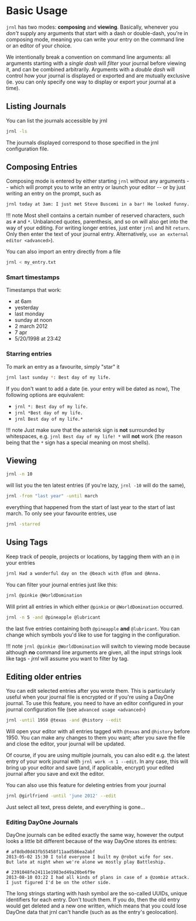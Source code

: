 # Basic Usage

`jrnl` has two modes: **composing** and **viewing**. Basically, whenever
you *don't* supply any arguments that start
with a dash or double-dash, you're in composing mode, meaning you can
write your entry on the command line or an editor of your choice.

We intentionally break a convention on command line arguments: all
arguments starting with a *single dash*
will *filter* your journal before viewing
it, and can be combined arbitrarily. Arguments with a
*double dash* will control how your journal
is displayed or exported and are mutually exclusive (ie. you can only
specify one way to display or export your journal at a time).

## Listing Journals

You can list the journals accessible by jrnl

``` sh
jrnl -ls
```

The journals displayed correspond to those specified in the jrnl
configuration file.

## Composing Entries

Composing mode is entered by either starting `jrnl` without any
arguments -- which will prompt you to write an entry or launch your
editor -- or by just writing an entry on the prompt, such as

``` sh
jrnl today at 3am: I just met Steve Buscemi in a bar! He looked funny.
```

!!! note
    Most shell contains a certain number of reserved characters, such as `#`
    and `*`. Unbalanced quotes, parenthesis, and so on will also get into
    the way of your editing. For writing longer entries, just enter `jrnl`
    and hit `return`. Only then enter the text of your journal entry.
    Alternatively, `use an external editor <advanced>`).

You can also import an entry directly from a file

``` sh
jrnl < my_entry.txt
```

### Smart timestamps

Timestamps that work:

  - at 6am
  - yesterday
  - last monday
  - sunday at noon
  - 2 march 2012
  - 7 apr
  - 5/20/1998 at 23:42

### Starring entries

To mark an entry as a favourite, simply "star" it

``` sh
jrnl last sunday *: Best day of my life.
```

If you don't want to add a date (ie. your entry will be dated as now),
The following options are equivalent:

  - `jrnl *: Best day of my life.`
  - `jrnl *Best day of my life.`
  - `jrnl Best day of my life.*`

!!! note
   Just make sure that the asterisk sign is **not** surrounded by
   whitespaces, e.g. `jrnl Best day of my life! *` will **not** work (the
   reason being that the `*` sign has a special meaning on most shells).

## Viewing

``` sh
jrnl -n 10
```

will list you the ten latest entries (if you're lazy, `jrnl -10` will do
the same),

``` sh
jrnl -from "last year" -until march
```

everything that happened from the start of last year to the start of
last march. To only see your favourite entries, use

``` sh
jrnl -starred
```

## Using Tags

Keep track of people, projects or locations, by tagging them with an `@`
in your entries

``` sh
jrnl Had a wonderful day on the @beach with @Tom and @Anna.
```

You can filter your journal entries just like this:

``` sh
jrnl @pinkie @WorldDomination
```

Will print all entries in which either `@pinkie` or `@WorldDomination`
occurred.

``` sh
jrnl -n 5 -and @pineapple @lubricant
```

the last five entries containing both `@pineapple` **and** `@lubricant`.
You can change which symbols you'd like to use for tagging in the
configuration.

!!! note
   `jrnl @pinkie @WorldDomination` will switch to viewing mode because
   although **no** command line arguments are given, all the input strings
   look like tags - *jrnl* will assume you want to filter by tag.

## Editing older entries

You can edit selected entries after you wrote them. This is particularly
useful when your journal file is encrypted or if you're using a DayOne
journal. To use this feature, you need to have an editor configured in
your journal configuration file (see `advanced usage <advanced>`)

``` sh
jrnl -until 1950 @texas -and @history --edit
```

Will open your editor with all entries tagged with `@texas` and
`@history` before 1950. You can make any changes to them you want; after
you save the file and close the editor, your journal will be updated.

Of course, if you are using multiple journals, you can also edit e.g.
the latest entry of your work journal with `jrnl work -n 1 --edit`. In
any case, this will bring up your editor and save (and, if applicable,
encrypt) your edited journal after you save and exit the editor.

You can also use this feature for deleting entries from your journal

``` sh
jrnl @girlfriend -until 'june 2012' --edit
```

Just select all text, press delete, and everything is gone...

### Editing DayOne Journals

DayOne journals can be edited exactly the same way, however the output
looks a little bit different because of the way DayOne stores its
entries:

``` output
# af8dbd0d43fb55458f11aad586ea2abf
2013-05-02 15:30 I told everyone I built my @robot wife for sex.
But late at night when we're alone we mostly play Battleship.

# 2391048fe24111e1983ed49a20be6f9e
2013-08-10 03:22 I had all kinds of plans in case of a @zombie attack.
I just figured I'd be on the other side.
```

The long strings starting with hash symbol are the so-called UUIDs,
unique identifiers for each entry. Don't touch them. If you do, then the
old entry would get deleted and a new one written, which means that you
could lose DayOne data that jrnl can't handle (such as as the entry's
geolocation).
